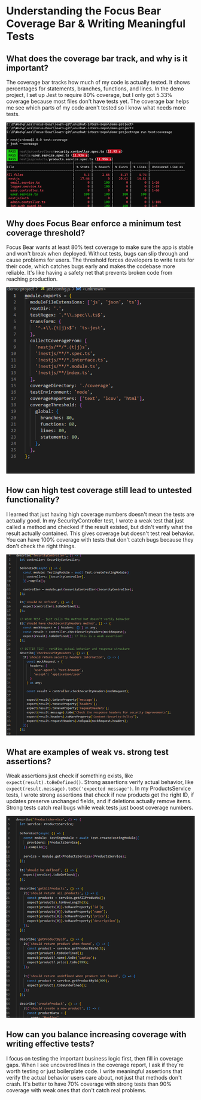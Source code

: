 # Understanding the Focus Bear Coverage Bar & Writing Meaningful Tests

## What does the coverage bar track, and why is it important?

The coverage bar tracks how much of my code is actually tested. It shows percentages for statements, branches, functions, and lines. In the demo project, I set up Jest to require 80% coverage, but I only got 5.33% coverage because most files don't have tests yet. The coverage bar helps me see which parts of my code aren't tested so I know what needs more tests.

![alt text](image.png)

## Why does Focus Bear enforce a minimum test coverage threshold?

Focus Bear wants at least 80% test coverage to make sure the app is stable and won't break when deployed. Without tests, bugs can slip through and cause problems for users. The threshold forces developers to write tests for their code, which catches bugs early and makes the codebase more reliable. It's like having a safety net that prevents broken code from reaching production.

![alt text](image-1.png)

## How can high test coverage still lead to untested functionality?

I learned that just having high coverage numbers doesn't mean the tests are actually good. In my SecurityController test, I wrote a weak test that just called a method and checked if the result existed, but didn't verify what the result actually contained. This gives coverage but doesn't test real behavior. You can have 100% coverage with tests that don't catch bugs because they don't check the right things.

![alt text](image-2.png)

## What are examples of weak vs. strong test assertions?

Weak assertions just check if something exists, like `expect(result).toBeDefined()`. Strong assertions verify actual behavior, like `expect(result.message).toBe('expected message')`. In my ProductsService tests, I wrote strong assertions that check if new products get the right ID, if updates preserve unchanged fields, and if deletions actually remove items. Strong tests catch real bugs while weak tests just boost coverage numbers.

![alt text](image-3.png)

## How can you balance increasing coverage with writing effective tests?

I focus on testing the important business logic first, then fill in coverage gaps. When I see uncovered lines in the coverage report, I ask if they're worth testing or just boilerplate code. I write meaningful assertions that verify the actual behavior users care about, not just that methods don't crash. It's better to have 70% coverage with strong tests than 90% coverage with weak ones that don't catch real problems.